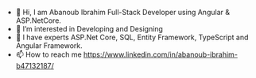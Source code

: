 - 👋 Hi, I am Abanoub Ibrahim Full-Stack Developer using Angular & ASP.NetCore.
- 👀 I’m interested in Developing and Designing
- 🌱 I have experts ASP.Net Core, SQL, Entity Framework, TypeScript and Angular Framework.
- 📫 How to reach me https://www.linkedin.com/in/abanoub-ibrahim-b47132187/

<!---
AbanoubIbrahim98/AbanoubIbrahim98 is a ✨ special ✨ repository because its `README.md` (this file) appears on your GitHub profile.
You can click the Preview link to take a look at your changes.
--->

